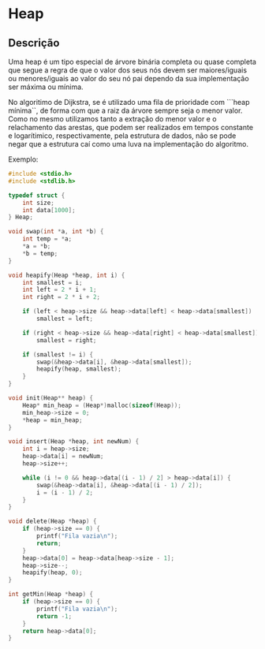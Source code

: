 # Heap

## Descrição

Uma heap é um tipo especial de árvore binária completa ou quase completa que segue a regra de que o valor dos seus nós devem ser maiores/iguais ou menores/iguais ao valor do seu nó pai dependo da sua implementação ser máxima ou mínima.

No algoritimo de Dijkstra, se é utilizado uma fila de prioridade com ```heap mínima``, de forma com que a raiz da árvore sempre seja o menor valor. Como no mesmo utilizamos tanto a extração do menor valor e o relachamento das arestas, que podem ser realizados em tempos constante e logarítimico, respectivamente, pela estrutura de dados, não se pode negar que a estrutura caí como uma luva na implementação do algoritmo.

Exemplo: 

```c
#include <stdio.h>
#include <stdlib.h>

typedef struct {
    int size;
    int data[1000];
} Heap;

void swap(int *a, int *b) {
    int temp = *a;
    *a = *b;
    *b = temp;
}

void heapify(Heap *heap, int i) {
    int smallest = i;
    int left = 2 * i + 1;
    int right = 2 * i + 2;

    if (left < heap->size && heap->data[left] < heap->data[smallest])
        smallest = left;

    if (right < heap->size && heap->data[right] < heap->data[smallest])
        smallest = right;

    if (smallest != i) {
        swap(&heap->data[i], &heap->data[smallest]);
        heapify(heap, smallest);
    }
}

void init(Heap** heap) {
    Heap* min_heap = (Heap*)malloc(sizeof(Heap));
    min_heap->size = 0;
    *heap = min_heap;
}

void insert(Heap *heap, int newNum) {
    int i = heap->size;
    heap->data[i] = newNum;
    heap->size++;

    while (i != 0 && heap->data[(i - 1) / 2] > heap->data[i]) {
        swap(&heap->data[i], &heap->data[(i - 1) / 2]);
        i = (i - 1) / 2;
    }
}

void delete(Heap *heap) {
    if (heap->size == 0) {
        printf("Fila vazia\n");
        return;
    }
    heap->data[0] = heap->data[heap->size - 1];
    heap->size--;
    heapify(heap, 0);
}

int getMin(Heap *heap) {
    if (heap->size == 0) {
        printf("Fila vazia\n");
        return -1;
    }
    return heap->data[0];
}